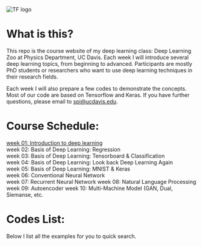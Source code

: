 ![TF logo](https://github.com/pipidog/MLclass/raw/master/notes/TF_logo_no_shadow_1.png)
# What is this?
This repo is the course website of my deep learning class: Deep Learning Zoo
at Physics Department, UC Davis. Each week I will introduce several deep learning
topics, from beginning to advanced. Participants are mostly PhD students or 
researchers who want to use deep learning techniques in their research fields.

Each week I will also prepare a few codes to demonstrate the concepts. Most of
our code are based on Tensorflow and Keras. If you have further questions, please 
email to spi@ucdavis.edu.

# Course Schedule:          
[week 01: Introduction to deep learning](https://github.com/pipidog/MLclass/blob/master/slide/slide01%20(introduction%20to%20ML).pdf)             
week 02: Basis of Deep Learning: Regression            
week 03: Basis of Deep Learning: Tensorboard & Classification    
week 04: Basis of Deep Learning: Look back Deep Learning Again            
week 05: Basis of Deep Learning: MNIST & Keras       
week 06: Conventional Neural Network       
week 07: Recurrent Neural Network
week 08: Natural Language Processing
week 09: Autoencoder
week 10: Multi-Machine Model (GAN, Dual, Siemanse, etc.
    
# Codes List:
Below I list all the examples for you to quick search. 


    

